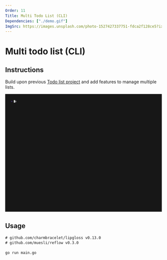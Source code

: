```yaml
---
Order: 11
Title: Multi Todo List (CLI) 
Dependencies: ["./demo.gif"]
ImgSrc: https://images.unsplash.com/photo-1527427337751-fdca2f128ce5?ixid=M3w2NjYzMTJ8MHwxfHJhbmRvbXx8fHx8fHx8fDE3MjkyNzkxOTh8&ixlib=rb-4.0.3
---
```


# Multi todo list (CLI)

## Instructions

Build upon previous [Todo list project](./cli-todolist.html)
and add features to manage multiple lists.

![Made with VHS](./demo.gif)

## Usage

```shell
# github.com/charmbracelet/lipgloss v0.13.0
# github.com/muesli/reflow v0.3.0

go run main.go
```
